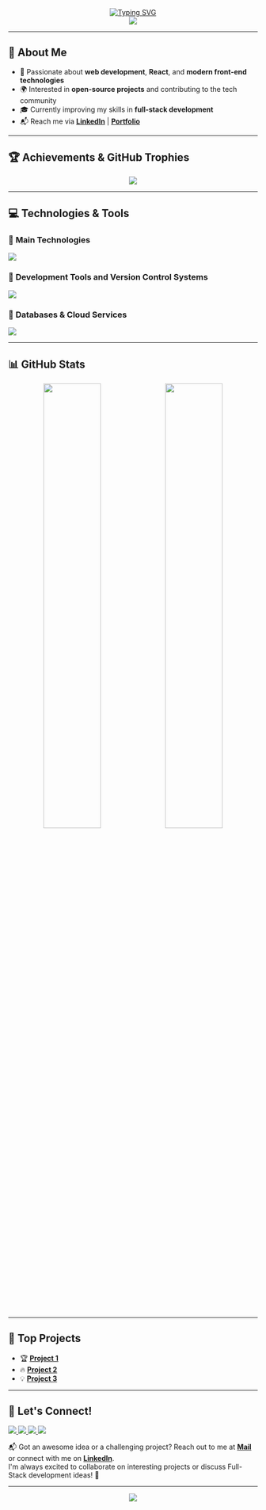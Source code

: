 <div align="center">
  <a href="https://git.io/typing-svg">
    <img src="https://readme-typing-svg.herokuapp.com?font=Fira+Code&size=32&duration=2000&pause=1500&color=8B5CF6&center=true&vCenter=true&width=940&lines=Hi%2C+I'm+Tamer+Çelebi;I'm+a+Full-Stack+Developer;Always+learning,+always+coding." alt="Typing SVG" />
  </a>
</div>

<div align="center">
  <img src="https://capsule-render.vercel.app/api?type=waving&color=8B5CF6&height=110&section=header" />
</div>

---

## 🚀 **About Me**
- 🎯 Passionate about **web development**, **React**, and **modern front-end technologies**  
- 🌍 Interested in **open-source projects** and contributing to the tech community  
- 🎓 Currently improving my skills in **full-stack development**  
- 📬 Reach me via **[LinkedIn](https://www.linkedin.com/in/yourprofile)** | **[Portfolio](https://yourportfolio.com)**  

---

## 🏆 **Achievements & GitHub Trophies**
<p align="center">
  <img src="https://github-profile-trophy.vercel.app/?username=yourusername&theme=radical&margin-w=15&margin-h=15&row=2&column=3"/>
</p>

---

## 💻 **Technologies & Tools**
### 🔹 **Main Technologies**
<img src="https://skillicons.dev/icons?i=html,css,js,ts,react,next,java,nodejs,mysql,python,php,jquery,spring,tailwind&theme=dark&perline=6" />

### 🔹 **Development Tools and Version Control Systems**
<img src="https://skillicons.dev/icons?i=npm,redux,git,github,figma,postman,vercel,vite,vscode,cypress,jest,selenium,docker,aws&theme=dark&perline=6" />

### 🔹 **Databases & Cloud Services**
<img src="https://skillicons.dev/icons?i=mysql,mongodb,postgres,firebase,supabase,graphql&theme=dark&perline=6" />

---

## 📊 **GitHub Stats**
<p align="center">
  <img width="48%" src="https://github-readme-stats.vercel.app/api?username=yourusername&show_icons=true&theme=radical"/>
  <img width="48%" src="https://github-readme-streak-stats.herokuapp.com/?user=yourusername&theme=radical"/>
</p>

---

## 🎯 **Top Projects**
- 🏆 **[Project 1](https://github.com/yourusername/project1)**  
- 🔥 **[Project 2](https://github.com/yourusername/project2)**  
- 💡 **[Project 3](https://github.com/yourusername/project3)**  

---

## 🔗 **Let's Connect!**
<p align="left">
  <a href="https://www.linkedin.com/in/yourprofile/" target="_blank">
    <img src="https://img.shields.io/badge/LinkedIn-000000?style=for-the-badge&logo=linkedin&logoColor=8B5CF6"/>
  </a>
  <a href="https://www.instagram.com/yourprofile/" target="_blank">
    <img src="https://img.shields.io/badge/Instagram-000000?style=for-the-badge&logo=instagram&logoColor=8B5CF6"/>
  </a>
  <a href="mailto:yourmail@example.com">
    <img src="https://img.shields.io/badge/Email-000000?style=for-the-badge&logo=gmail&logoColor=8B5CF6"/>
  </a>
  <a href="https://twitter.com/yourprofile/" target="_blank">
    <img src="https://img.shields.io/badge/Twitter-000000?style=for-the-badge&logo=twitter&logoColor=8B5CF6"/>
  </a>
</p>

📬 Got an awesome idea or a challenging project? Reach out to me at [**Mail**](mailto:yourmail@example.com) or connect with me on [**LinkedIn**](https://www.linkedin.com/in/yourprofile/).  
I'm always excited to collaborate on interesting projects or discuss Full-Stack development ideas! 🚀  

---

<div align="center">
  <img src="https://capsule-render.vercel.app/api?type=waving&color=8B5CF6&height=110&section=footer" />
</div>
